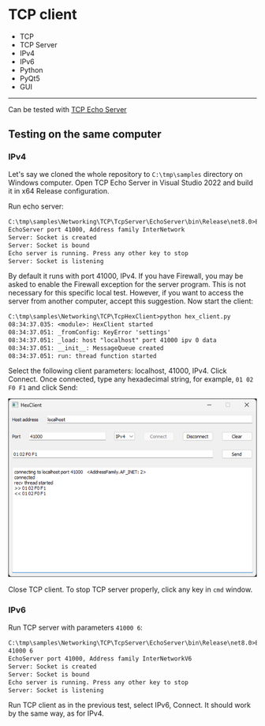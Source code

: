 # TCP client

- TCP
- TCP Server
- IPv4
- IPv6
- Python
- PyQt5
- GUI

---

Can be tested with [TCP Echo Server](../TcpServer/)

## Testing on the same computer

### IPv4

Let's say we cloned the whole repository to `C:\tmp\samples` directory on Windows computer. Open TCP Echo Server in Visual Studio 2022 and build it in x64 Release configuration.

Run echo server:

```
C:\tmp\samples\Networking\TCP\TcpServer\EchoServer\bin\Release\net8.0>EchoServer
EchoServer port 41000, Address family InterNetwork
Server: Socket is created
Server: Socket is bound
Echo server is running. Press any other key to stop
Server: Socket is listening
```

By default it runs with port 41000, IPv4. If you have Firewall, you may be asked to enable the Firewall exception for the server program. This is not necessary for this specific local test. However, if you want to access the server from another computer, accept this suggestion.
Now start the client:

```
C:\tmp\samples\Networking\TCP\TcpHexClient>python hex_client.py
08:34:37.035: <module>: HexClient started
08:34:37.051: _fromConfig: KeyError 'settings'
08:34:37.051: _load: host "localhost" port 41000 ipv 0 data
08:34:37.051: __init__: MessageQueue created
08:34:37.051: run: thread function started
```
Select the following client parameters: localhost, 41000, IPv4. Click Connect. Once connected, type any hexadecimal string, for example, `01 02 F0 F1` and click Send:

![TCP client](../../../images/tcp_cl_local_4.png)

Close TCP client. To stop TCP server properly, click any key in `cmd` window.

### IPv6

Run TCP server with parameters `41000 6`:
```
C:\tmp\samples\Networking\TCP\TcpServer\EchoServer\bin\Release\net8.0>EchoServer 41000 6
EchoServer port 41000, Address family InterNetworkV6
Server: Socket is created
Server: Socket is bound
Echo server is running. Press any other key to stop
Server: Socket is listening
```

Run TCP client as in the previous test, select IPv6, Connect. It should work by the same way, as for IPv4.




